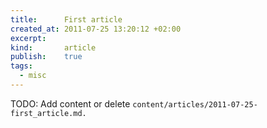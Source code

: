 ```yaml
---
title:      First article
created_at: 2011-07-25 13:20:12 +02:00
excerpt:
kind:       article
publish:    true
tags:
  - misc
---
```


TODO: Add content or delete `content/articles/2011-07-25-first_article.md.`
